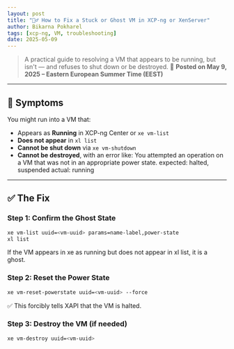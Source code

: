 ```yaml
---
layout: post
title: "🧟‍♂️ How to Fix a Stuck or Ghost VM in XCP-ng or XenServer"
author: Bikarna Pokharel
tags: [xcp-ng, VM, troubleshooting]
date: 2025-05-09
---
```


> A practical guide to resolving a VM that appears to be running, but isn't — and refuses to shut down or be destroyed.
📅 **Posted on May 9, 2025 – Eastern European Summer Time (EEST)**
---

## 🧾 Symptoms

You might run into a VM that:

- Appears as **Running** in XCP-ng Center or `xe vm-list`
- **Does not appear** in `xl list`
- **Cannot be shut down** via `xe vm-shutdown` 
- **Cannot be destroyed**, with an error like:
You attempted an operation on a VM that was not in an appropriate power state.
expected: halted, suspended
actual: running


---

## ✅ The Fix

### Step 1: Confirm the Ghost State

```bash
xe vm-list uuid=<vm-uuid> params=name-label,power-state
xl list
```
If the VM appears in xe as running but does not appear in xl list, it is a ghost.

### Step 2: Reset the Power State
```bash
xe vm-reset-powerstate uuid=<vm-uuid> --force
```
✅ This forcibly tells XAPI that the VM is halted.

### Step 3: Destroy the VM (if needed)
```bash
xe vm-destroy uuid=<vm-uuid>
```
